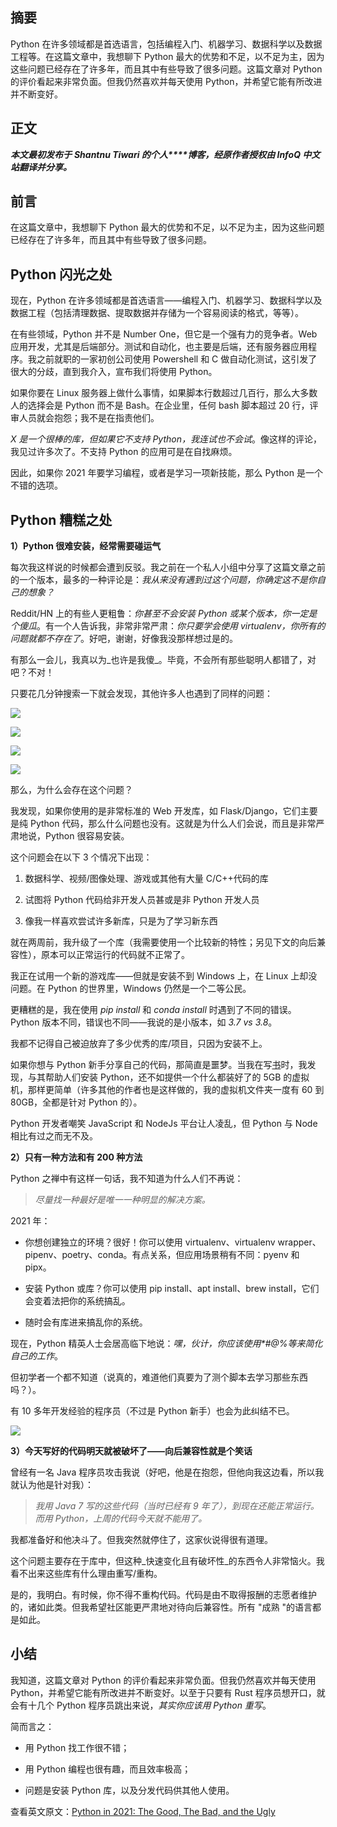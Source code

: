 ## 摘要

Python 在许多领域都是首选语言，包括编程入门、机器学习、数据科学以及数据工程等。在这篇文章中，我想聊下 Python 最大的优势和不足，以不足为主，因为这些问题已经存在了许多年，而且其中有些导致了很多问题。这篇文章对 Python 的评价看起来非常负面。但我仍然喜欢并每天使用 Python，并希望它能有所改进并不断变好。

## 正文

_**本文最初发布于** **Shantnu Tiwari 的个人****博客，经原作者授权由 InfoQ 中文站翻译并分享。**_

## 前言

在这篇文章中，我想聊下 Python 最大的优势和不足，以不足为主，因为这些问题已经存在了许多年，而且其中有些导致了很多问题。

## Python 闪光之处

现在，Python 在许多领域都是首选语言——编程入门、机器学习、数据科学以及数据工程（包括清理数据、提取数据并存储为一个容易阅读的格式，等等）。

在有些领域，Python 并不是 Number One，但它是一个强有力的竞争者。Web 应用开发，尤其是后端部分。测试和自动化，也主要是后端，还有服务器应用程序。我之前就职的一家初创公司使用 Powershell 和 C 做自动化测试，这引发了很大的分歧，直到我介入，宣布我们将使用 Python。

如果你要在 Linux 服务器上做什么事情，如果脚本行数超过几百行，那么大多数人的选择会是 Python 而不是 Bash。在企业里，任何 bash 脚本超过 20 行，评审人员就会抱怨；我不是在指责他们。

_X 是一个很棒的库，但如果它不支持 Python，我连试也不会试_。像这样的评论，我见过许多次了。不支持 Python 的应用可是在自找麻烦。

因此，如果你 2021 年要学习编程，或者是学习一项新技能，那么 Python 是一个不错的选项。

## Python 糟糕之处

**1）Python 很难安装，经常需要碰运气**

每次我这样说的时候都会遭到反驳。我之前在一个私人小组中分享了这篇文章之前的一个版本，最多的一种评论是：_我从来没有遇到过这个问题，你确定这不是你自己的想象？_

Reddit/HN 上的有些人更粗鲁：_你甚至不会安装 Python 或某个版本，你一定是个傻瓜_。有一个人告诉我，非常非常严肃：_你只要学会使用 virtualenv，你所有的问题就都不存在了_。好吧，谢谢，好像我没那样想过是的。

有那么一会儿，我真以为_也许是我傻_。毕竟，不会所有那些聪明人都错了，对吧？不对！

只要花几分钟搜索一下就会发现，其他许多人也遇到了同样的问题：

![](https://static001.infoq.cn/resource/image/5f/49/5f756f45d9fdd6f77681234b8b7f7c49.png)

![](https://static001.infoq.cn/resource/image/72/a3/72de96ef80a33616e11e52eb804b66a3.png)

![](https://static001.infoq.cn/resource/image/3e/53/3eab7247ab6a4ef27c912430a10c8153.png)

![](https://static001.infoq.cn/resource/image/85/54/85b41159db044f12ca57c0354cea7b54.png)

那么，为什么会存在这个问题？

我发现，如果你使用的是非常标准的 Web 开发库，如 Flask/Django，它们主要是纯 Python 代码，那么什么问题也没有。这就是为什么人们会说，而且是非常严肃地说，Python 很容易安装。

这个问题会在以下 3 个情况下出现：

1.  数据科学、视频/图像处理、游戏或其他有大量 C/C++代码的库
    
2.  试图将 Python 代码给非开发人员甚或是非 Python 开发人员
    
3.  像我一样喜欢尝试许多新库，只是为了学习新东西
    

就在两周前，我升级了一个库（我需要使用一个比较新的特性；另见下文的向后兼容性），原本可以正常运行的代码就不正常了。

我正在试用一个新的游戏库——但就是安装不到 Windows 上，在 Linux 上却没问题。在 Python 的世界里，Windows 仍然是一个二等公民。

更糟糕的是，我在使用 _pip install_ 和 _conda install_ 时遇到了不同的错误。Python 版本不同，错误也不同——我说的是小版本，如 _3.7 vs 3.8_。

我都不记得自己被迫放弃了多少优秀的库/项目，只因为安装不上。

如果你想与 Python 新手分享自己的代码，那简直是噩梦。当我在写[书](https://new.pythonforengineers.com/books)时，我发现，与其帮助人们安装 Python，还不如提供一个什么都装好了的 5GB 的虚拟机，那样更简单（许多其他的作者也是这样做的，我的虚拟机文件夹一度有 60 到 80GB，全都是针对 Python 的）。

Python 开发者嘲笑 JavaScript 和 NodeJs 平台让人凌乱，但 Python 与 Node 相比有过之而无不及。

**2）只有一种方法和有 200 种方法**

Python 之禅中有这样一句话，我不知道为什么人们不再说：

> _尽量找一种最好是唯一一种明显的解决方案。_

2021 年：

-   你想创建独立的环境？很好！你可以使用 virtualenv、virtualenv wrapper、pipenv、poetry、conda。有点关系，但应用场景稍有不同：pyenv 和 pipx。
    
-   安装 Python 或库？你可以使用 pip install、apt install、brew install，它们会变着法把你的系统搞乱。
    
-   随时会有库进来搞乱你的系统。
    

现在，Python 精英人士会居高临下地说：_嘿，伙计，你应该使用\*#@%等来简化自己的工作_。

但初学者一个都不知道（说真的，难道他们真要为了测个脚本去学习那些东西吗？）。

有 10 多年开发经验的程序员（不过是 Python 新手）也会为此纠结不已。

![](https://static001.infoq.cn/resource/image/7d/ba/7d167ff4acb4b3c519621bf1267126ba.png)

**3）今天写好的代码明天就被破坏了——向后兼容性就是个笑话**

曾经有一名 Java 程序员攻击我说（好吧，他是在抱怨，但他向我这边看，所以我就认为他是针对我）：

> _我用 Java 7 写的这些代码（当时已经有 9 年了），到现在还能正常运行。而用 Python，上周的代码今天就不能用了。_

我都准备好和他决斗了。但我突然就停住了，这家伙说得很有道理。

这个问题主要存在于库中，但这种_快速变化且有破坏性_的东西令人非常恼火。我看不出来这些库有什么理由重写/重构。

是的，我明白。有时候，你不得不重构代码。代码是由不取得报酬的志愿者维护的，诸如此类。但我希望社区能更严肃地对待向后兼容性。所有 "成熟 "的语言都是如此。

## 小结

我知道，这篇文章对 Python 的评价看起来非常负面。但我仍然喜欢并每天使用 Python，并希望它能有所改进并不断变好。以至于只要有 Rust 程序员想开口，就会有十几个 Python 程序员跳出来说，_其实你应该用 Python 重写_。

简而言之：

-   用 Python 找工作很不错；
    
-   用 Python 编程也很有趣，而且效率极高；
    
-   问题是安装 Python 库，以及分发代码供其他人使用。
    

查看英文原文：[Python in 2021: The Good, The Bad, and the Ugly](https://new.pythonforengineers.com/blog/python-in-2021-the-good-the-bad-and-the-ugly/)